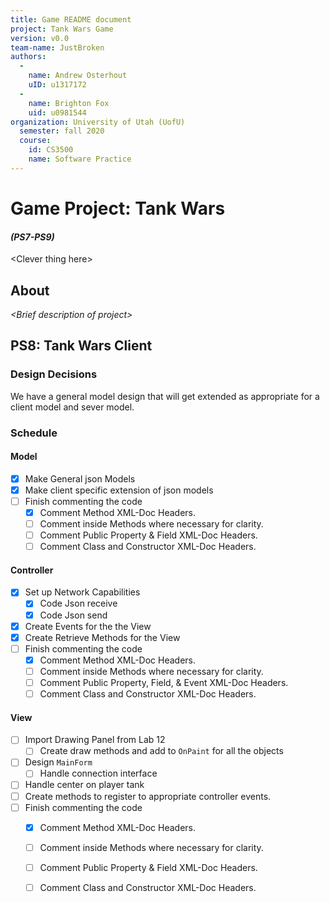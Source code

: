 ```yaml
---
title: Game README document
project: Tank Wars Game
version: v0.0
team-name: JustBroken
authors: 
  -
    name: Andrew Osterhout
    uID: u1317172
  -
    name: Brighton Fox
    uid: u0981544
organization: University of Utah (UofU)
  semester: fall 2020
  course: 
    id: CS3500
    name: Software Practice
---
```

<!-- << HTML Header for html stuff >> -->




<!-- << Begin Markdown Document >> -->

  Game Project: Tank Wars 
===========================
#### _(PS7-PS9)_

&lt;Clever thing here&gt;

## About
_&lt;Brief description of project&gt;_


## PS8: Tank Wars Client
<!-- 
  *   README Requirements 
  * =======================
  *   (From PS8 assignment brief)
  * Your project README should document all of your design decisions, 
  *   as well as detailing any features you wish the graders to be aware of.
  *
  * This file will be the "first stop" when your work is being evaluated. 
  * Set the tone by doing a good job describing what works and doesn't work, 
  *   as well as listing interesting things (i.e., features) 
  *   that you would like the graders to be aware of. 
  -->

### Design Decisions
We have a general model design that will get extended as appropriate for a client model and sever model.

### Schedule
#### Model
-[X] Make General json Models
-[X] Make client specific extension of json models
-[ ] Finish commenting the code
  -[X] Comment Method XML-Doc Headers.
  -[ ] Comment inside Methods where necessary for clarity.
  -[ ] Comment Public Property & Field XML-Doc Headers.
  -[ ] Comment Class and Constructor XML-Doc Headers.

#### Controller
-[X] Set up Network Capabilities
  -[X] Code Json receive
  -[X] Code Json send
-[X] Create Events for the the View
-[X] Create Retrieve Methods for the View
-[ ] Finish commenting the code
  -[X] Comment Method XML-Doc Headers.
  -[ ] Comment inside Methods where necessary for clarity.
  -[ ] Comment Public Property, Field, & Event XML-Doc Headers.
  -[ ] Comment Class and Constructor XML-Doc Headers.

#### View 
-[ ] Import Drawing Panel from Lab 12
  -[ ] Create draw methods and add to `OnPaint` for all the objects
-[ ] Design `MainForm`
  -[ ] Handle connection interface
-[ ] Handle center on player tank
-[ ] Create methods to register to appropriate controller events.
-[ ] Finish commenting the code
  -[X] Comment Method XML-Doc Headers.
  -[ ] Comment inside Methods where necessary for clarity.
  -[ ] Comment Public Property & Field XML-Doc Headers.
  -[ ] Comment Class and Constructor XML-Doc Headers.



<!-- << End of Markdown Document >> -->
